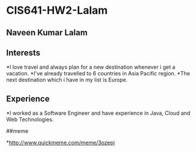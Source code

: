 # CIS641-HW2-Lalam

## Naveen Kumar Lalam

## Interests

*I love travel and always plan for a new destination whenever i get a vacation.
*I've already travelled to 6 countries in Asia Pacific region.
*The next destination which i have in my list is Europe.

## Experience

*I worked as a Software Engineer and have experience in Java, Cloud and Web Technologies.


##meme

*http://www.quickmeme.com/meme/3ozepj
 